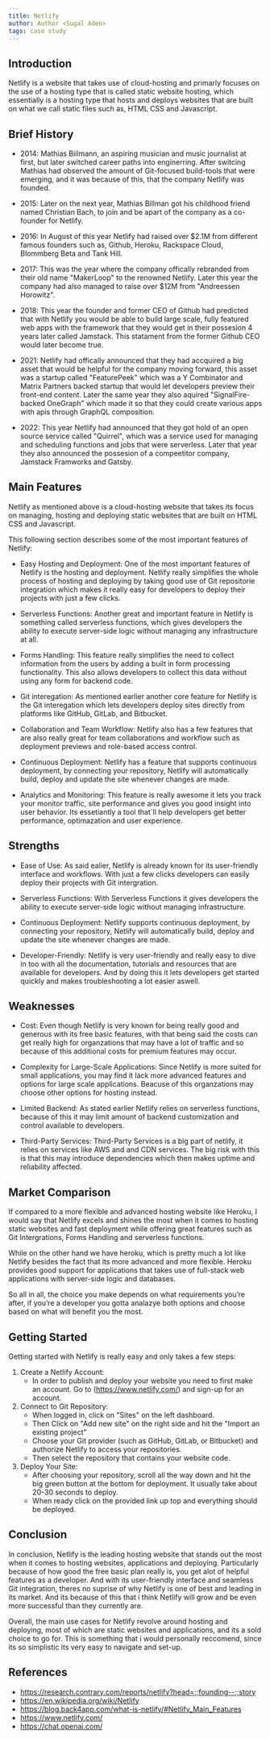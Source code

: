 ```yaml
---
title: Netlify
author: Author <Sugal Aden>
tags: case study
---
```


## Introduction

Netlify is a website that takes use of cloud-hosting and primarly focuses on the use of a hosting type that is called static website hosting, which essentially is a hosting type that hosts and deploys websites that are built on what we call static files such as, HTML CSS and Javascript.

## Brief History

- 2014: Mathias Biilmann, an aspiring musician and music journalist at first, but later switched career paths into enginerring. After switcing Mathias had observed the amount of Git-focused build-tools that were emerging, and it was because of this, that the company Netlify was founded.

- 2015: Later on the next year, Mathias Billman got his childhood friend named Christian Bach, to join and be apart of the company as a co-founder for Netlify.

- 2016: In August of this year Netlify had raised over $2.1M from different famous founders such as, Github, Heroku, Rackspace Cloud, Blommberg Beta and Tank Hill.

- 2017: This was the year where the company offically rebranded from their old name "MakerLoop" to the renowned Netlify. Later this year the company had also managed to
  raise over $12M from "Andreessen Horowitz".

- 2018: This year the founder and former CEO of Github had predicted that with Netlify you would be able to build large scale, fully featured web apps with the framework that they would get in their possesion 4 years later called Jamstack. This statament from the former Github CEO would later become true.

- 2021: Netlify had offically announced that they had accquired a big asset that would be helpful for the company moving forward, this asset was a startup called "FeaturePeek" which was a Y Combinator and Matrix Partners backed startup that would let developers preview their front-end content. Later the same year they also aquired "SignalFire-backed OneGraph" which made it so that they could create various apps with apis through GraphQL composition.

- 2022: This year Netlify had announced that they got hold of an open source service
  called "Quirrel", which was a service used for managing and scheduling functions and jobs that were serverless. Later that year they also announced the possesion of a compeetitor company, Jamstack Framworks and Gatsby.

## Main Features

Netlify as mentioned above is a cloud-hosting website that takes its focus on managing, hosting and deploying static websites that are built on HTML CSS and Javascript.

This following section describes some of the most important features of Netlify:

- Easy Hosting and Deployment: One of the most important features of Netlify is the hosting and deployment. Netlify really simplifies the whole process of hosting and deploying by taking good use of Git repositorie integration which makes it really easy for developers to deploy their projects with just a few clicks.

- Serverless Functions: Another great and important feature in Netlify is something called serverless functions, which gives developers the ability to execute server-side logic without managing any infrastructure at all.

- Forms Handling: This feature really simplifies the need to collect information from the users by adding a built in form processing functionality. This also allows developers to collect this data without using any form for backend code.

- Git interegation: As mentioned earlier another core feature for Netlify is the Git interegation which lets developers deploy sites directly from platforms like GitHub, GitLab, and Bitbucket.
- Collaboration and Team Workflow: Netlify also has a few features that are also really great for team collaborations and workflow such as deployment previews and role-based access control.

- Continuous Deployment: Netlify has a feature that supports continuous deployment, by
  connecting your repository, Netlify will automatically build, deploy and update the site whenever changes are made.

- Analytics and Monitoring: This feature is really awesome it lets you track your monitor traffic, site performance and gives you good insight into user behavior. Its essetiantly a tool that´ll help developers get better performance, optimazation and user experience.

## Strengths

- Ease of Use: As said ealier, Netlify is already known for its user-friendly interface and workflows. With just a few clicks developers can easily deploy their projects with Git intergration.

- Serverless Functions: With Serverless Functions it gives developers the ability to execute server-side logic without managing infrastructure.

- Continuous Deployment: Netlify supports continuous deployment, by
  connecting your repository, Netlify will automatically build, deploy and update the site whenever changes are made.

- Developer-Friendly: Netlify is very user-friendly and really easy to dive in too with all the documentation, tutorials and resources that are available for developers. And by doing this it lets developers get started quickly and makes troubleshooting a lot easier aswell.

## Weaknesses

- Cost: Even though Netlify is very known for being really good and generous with its free basic features, with that being said the costs can get really high for organzations that may have a lot of traffic and so because of this additional costs for premium features may occur.

- Complexity for Large-Scale Applications: Since Netlify is more suited for small applications, you may find it lack more advanced features and options for large scale
  applications. Beacuse of this organzations may choose other options for hosting instead.

- Limited Backend: As stated earlier Netlify relies on serverless functions, because of this it may limit amount of backend customization and control available to developers.

- Third-Party Services: Third-Party Services is a big part of netlify, it relies on services like AWS and and CDN services. The big risk with this is that this may introduce dependencies which then makes uptime and reliability affected.

## Market Comparison

If compared to a more flexible and advanced hosting website like Heroku, I would say that Netlify excels and shines the most when it comes to hosting static websites and fast deployment while offering great features such as Git Intergrations, Forms Handling and serverless functions.

While on the other hand we have heroku, which is pretty much a lot like Netlify besides the fact that its more advanced and more flexible. Heroku provides good support for applications that takes use of full-stack web applications with server-side logic and databases.

So all in all, the choice you make depends on what requirements you’re after, if you’re a developer you gotta analazye both options and choose based on what will benefit you the most.

## Getting Started

Getting started with Netlify is really easy and only takes a few steps:

1.  Create a Netlify Account:
    - In order to publish and deploy your website you need to first make an account. Go to (https://www.netlify.com/) and sign-up for an account.
2.  Connect to Git Repository:
    - When logged in, click on "Sites" on the left dashboard.
    - Then Click on "Add new site" on the right side and hit the "Import an existing project"
    - Choose your Git provider (such as GitHub, GitLab, or Bitbucket) and authorize Netlify to access your repositories.
    - Then select the repository that contains your website code.
3.  Deploy Your Site:
    - After choosing your repository, scroll all the way down and hit the big green
      button at the bottom for deployment. It usually take about 20-30 seconds to deploy.
    - When ready click on the provided link up top and everything should be deployed.

## Conclusion

In conclusion, Netlify is the leading hosting website that stands out the most when it comes to hosting websites, applications and deploying. Particularly because of how good the free basic plan really is, you get alot of helpful features as a developer. And with its user-friendly interface and seamless Git integration, theres no suprise of why Netlify is one of best and leading in its market. And its because of this that i think Netlify will grow and be even more successful than they currently are.

Overall, the main use cases for Netlify revolve around hosting and deploying, most of which are static websites and applications, and its a sold choice to go for. This is something that i would personally reccomend, since its so simplistic its very easy to navigate and set-up.

## References

- https://research.contrary.com/reports/netlify?head=;;founding--;;story
- https://en.wikipedia.org/wiki/Netlify
- https://blog.back4app.com/what-is-netlify/#Netlify_Main_Features
- https://www.netlify.com/
- https://chat.openai.com/
